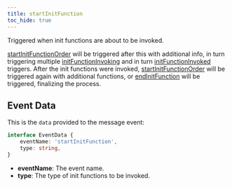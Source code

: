 ```yaml
---
title: startInitFunction
toc_hide: true
---
```


Triggered when init functions are about to be invoked.

[startInitFunctionOrder](./startInitFunctionOrder) will be triggered after this with additional info,
in turn triggering multiple [initFunctionInvoking](./initFunctionInvoking) and in turn [initFunctionInvoked](./initFunctionInvoked) triggers.
After the init functions were invoked, [startInitFunctionOrder](./startInitFunctionOrder) will be triggered again with additional functions,
or [endInitFunction](./endInitFunction) will be triggered, finalizing the process.

Event Data
----------

This is the `data` provided to the message event:

```ts
interface EventData {
    eventName: 'startInitFunction',
    type: string,
}
```

- **eventName**: The event name.
- **type**: The type of init functions to be invoked.
